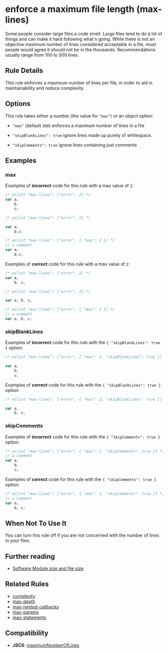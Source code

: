 # enforce a maximum file length (max-lines)

Some people consider large files a code smell. Large files tend to do a lot of things and can make it hard following what's going. While there is not an objective maximum number of lines considered acceptable in a file, most people would agree it should not be in the thousands. Recommendations usually range from 100 to 500 lines.

## Rule Details

This rule enforces a maximum number of lines per file, in order to aid in maintainability and reduce complexity.

## Options

This rule takes either a number (the value for `"max"`) _or_ an object option:

* `"max"` (default `300`) enforces a maximum number of lines in a file

* `"skipBlankLines": true` ignore lines made up purely of whitespace.

* `"skipComments": true` ignore lines containing just comments

## Examples

### max

Examples of **incorrect** code for this rule with a max value of `2`:

```js
/* eslint "max-lines": ["error", 2] */
var a,
    b,
    c;
```

```js
/* eslint "max-lines": ["error", 2] */

var a,
    b,c;
```

```js
/* eslint "max-lines": ["error", { "max": 2 }] */
// a comment
var a,
    b,c;
```

Examples of **correct** code for this rule with a max value of `2`:

```js
/* eslint "max-lines": ["error", 2] */
var a,
    b, c;
```

```js
/* eslint "max-lines": ["error", 2] */

var a, b, c;
```

```js
/* eslint "max-lines": ["error", { "max": 2 }] */
// a comment
var a, b, c;
```

### skipBlankLines

Examples of **incorrect** code for this rule with the `{ "skipBlankLines": true }` option:

```js
/* eslint "max-lines": ["error", { "max": 2, "skipBlankLines": true }] */

var a,
    b,
    c;
```

Examples of **correct** code for this rule with the `{ "skipBlankLines": true }` option:

```js
/* eslint "max-lines": ["error", { "max": 2, "skipBlankLines": true }] */

var a,
    b, c;
```

### skipComments

Examples of **incorrect** code for this rule with the `{ "skipComments": true }` option:

```js
/* eslint "max-lines": ["error", { "max": 2, "skipComments": true }] */
// a comment
var a,
    b,
    c;
```

Examples of **correct** code for this rule with the `{ "skipComments": true }` option:

```js
/* eslint "max-lines": ["error", { "max": 2, "skipComments": true }] */
// a comment
var a,
    b, c;
```

## When Not To Use It

You can turn this rule off if you are not concerned with the number of lines in your files.

## Further reading

* [Software Module size and file size](http://www.mind2b.com/component/content/article/24-software-module-size-and-file-size)

## Related Rules

* [complexity](complexity.md)
* [max-depth](max-depth.md)
* [max-nested-callbacks](max-nested-callbacks.md)
* [max-params](max-params.md)
* [max-statements](max-statements.md)

## Compatibility

* **JSCS**: [maximumNumberOfLines](http://jscs.info/rule/maximumNumberOfLines)
